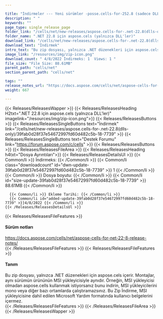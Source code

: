 ```yaml
---

title: "İndirmeler --- Yeni sürümler -posse.cells-for-252.8 (sadece DLLS)"
description: " "
keywords: ""
page_type: single_release_page
folder_link: "/cells/net/new-releases/aspose.cells-for-.net-22.8(dlls-only)/"
folder_name: ".NET 22.8 için aspose.cels (yalnızca DLL'ler)"
download_link: "/cells/net/new-releases/aspose.cells-for-.net-22.8(dlls-only)/39fab0d28f37e54672997fd60d482c5b-18-7739"
download_text: "İndirmek"
intro_text: "Bu zip dosyası, yalnızca .NET düzenekleri için aspose.cels içerir. Montajlar, aynı sürümün ürününün MSI yükleyicisiyle aynıdır. Örneğin, MSI yükleyicisi olmadan aspose.cells kullanmak istiyorsanız bunu indirin, MSI yükleyicilerini mono veya diğer bazı ortamlarda çalıştıramazsınız. Bu Zip İndirme, MSI yükleyicisine dahil edilen Microsoft Yardım formatında kullanıcı belgelerini içermez."
image_link: "/resources/img/zip-icon.png"
download_count: " 4/8/2022 İndirmeks: 1  Views: 1 "
file_size: "File Size: 88.61MB"
parent_path: "cells/net"
section_parent_path: "cells/net"

tags: ""
release_notes_url: "https://docs.aspose.com/cells/net/aspose-cells-for-net-22-8-release-notes/"
weight: 667

---
```


{{< Releases/ReleasesWapper >}}
  {{< Releases/ReleasesHeading H2txt=".NET 22.8 için aspose.cels (yalnızca DLL'ler)" imagelink="/resources/img/zip-icon.png">}}
  {{< Releases/ReleasesButtons >}}
    {{< Releases/ReleasesSingleButtons text="İndirmek" link="/cells/net/new-releases/aspose.cells-for-.net-22.8(dlls-only)/39fab0d28f37e54672997fd60d482c5b-18-7739" >}}
    {{< Releases/ReleasesSingleButtons text="Destek Forumu" link="https://forum.aspose.com/c/cells" >}}
  {{< Releases/ReleasesButtons >}}
  {{< Releases/ReleasesFileArea >}}
    {{< Releases/ReleasesHeading h4txt="Dosya Ayrıntıları">}}
    {{< Releases/ReleasesDetailsUl >}}
      {{< Common/li >}} İndirmeks: {{< /Common/li >}}
      {{< Common/li class="downloadcount" id="dwn-update-39fab0d28f37e54672997fd60d482c5b-18-7739" >}} 1 {{< /Common/li >}}
      {{< Common/li >}} Dosya boyutu: {{< /Common/li >}}
      {{< Common/li id="size-update-39fab0d28f37e54672997fd60d482c5b-18-7739" >}} 88.61MB {{< /Common/li >}}

      {{< Common/li >}} Ekleme Tarihi: {{< /Common/li >}}
      {{< Common/li id="added-update-39fab0d28f37e54672997fd60d482c5b-18-7739" >}}4/8/2022 {{< /Common/li >}}
    {{< /Releases/ReleasesDetailsUl >}}

  {{< Releases/ReleasesFileFeatures >}}
      <h4>Sürüm notları</h4><div><a href='https://docs.aspose.com/cells/net/aspose-cells-for-net-22-8-release-notes/'>https://docs.aspose.com/cells/net/aspose-cells-for-net-22-8-release-notes/</a></div>
  {{< /Releases/ReleasesFileFeatures >}}
  {{< Releases/ReleasesFileFeatures >}}
      <h4>Tanım</h4><div class="HTMLDescription">Bu zip dosyası, yalnızca .NET düzenekleri için aspose.cels içerir. Montajlar, aynı sürümün ürününün MSI yükleyicisiyle aynıdır. Örneğin, MSI yükleyicisi olmadan aspose.cells kullanmak istiyorsanız bunu indirin, MSI yükleyicilerini mono veya diğer bazı ortamlarda çalıştıramazsınız. Bu Zip İndirme, MSI yükleyicisine dahil edilen Microsoft Yardım formatında kullanıcı belgelerini içermez.</div>
  {{< /Releases/ReleasesFileFeatures >}}
 {{< /Releases/ReleasesFileArea >}}
{{< /Releases/ReleasesWapper >}}


